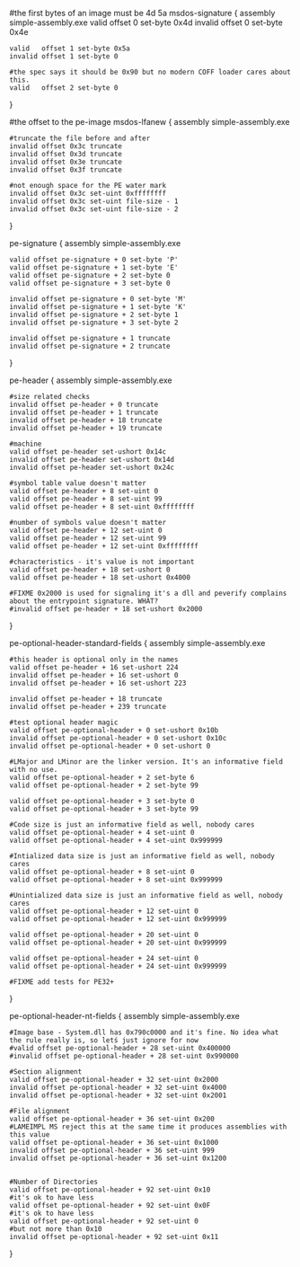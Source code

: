 

#the first bytes of an image must be 4d 5a
msdos-signature {
	assembly simple-assembly.exe
	valid   offset 0 set-byte 0x4d
	invalid offset 0 set-byte 0x4e

	valid   offset 1 set-byte 0x5a
	invalid offset 1 set-byte 0

	#the spec says it should be 0x90 but no modern COFF loader cares about this.
	valid   offset 2 set-byte 0
}

#the offset to the pe-image
msdos-lfanew {
	assembly simple-assembly.exe

	#truncate the file before and after
	invalid offset 0x3c truncate
	invalid offset 0x3d truncate
	invalid offset 0x3e truncate
	invalid offset 0x3f truncate

	#not enough space for the PE water mark
	invalid offset 0x3c set-uint 0xffffffff 
	invalid offset 0x3c set-uint file-size - 1 
	invalid offset 0x3c set-uint file-size - 2
}

pe-signature {
	assembly simple-assembly.exe

	valid offset pe-signature + 0 set-byte 'P'	
	valid offset pe-signature + 1 set-byte 'E'	
	valid offset pe-signature + 2 set-byte 0
	valid offset pe-signature + 3 set-byte 0

	invalid offset pe-signature + 0 set-byte 'M'	
	invalid offset pe-signature + 1 set-byte 'K'	
	invalid offset pe-signature + 2 set-byte 1
	invalid offset pe-signature + 3 set-byte 2

	invalid offset pe-signature + 1 truncate
	invalid offset pe-signature + 2 truncate
}

pe-header {
	assembly simple-assembly.exe

	#size related checks
	invalid offset pe-header + 0 truncate
	invalid offset pe-header + 1 truncate
	invalid offset pe-header + 18 truncate
	invalid offset pe-header + 19 truncate

	#machine
	valid offset pe-header set-ushort 0x14c
	invalid offset pe-header set-ushort 0x14d
	invalid offset pe-header set-ushort 0x24c

	#symbol table value doesn't matter
	valid offset pe-header + 8 set-uint 0
	valid offset pe-header + 8 set-uint 99
	valid offset pe-header + 8 set-uint 0xffffffff

	#number of symbols value doesn't matter
	valid offset pe-header + 12 set-uint 0
	valid offset pe-header + 12 set-uint 99
	valid offset pe-header + 12 set-uint 0xffffffff

	#characteristics - it's value is not important
	valid offset pe-header + 18 set-ushort 0
	valid offset pe-header + 18 set-ushort 0x4000

	#FIXME 0x2000 is used for signaling it's a dll and peverify complains about the entrypoint signature. WHAT?
	#invalid offset pe-header + 18 set-ushort 0x2000
}

pe-optional-header-standard-fields {
	assembly simple-assembly.exe

	#this header is optional only in the names
	valid offset pe-header + 16 set-ushort 224
	invalid offset pe-header + 16 set-ushort 0
	invalid offset pe-header + 16 set-ushort 223

	invalid offset pe-header + 18 truncate
	invalid offset pe-header + 239 truncate

	#test optional header magic
	valid offset pe-optional-header + 0 set-ushort 0x10b
	invalid offset pe-optional-header + 0 set-ushort 0x10c
	invalid offset pe-optional-header + 0 set-ushort 0

	#LMajor and LMinor are the linker version. It's an informative field with no use.
	valid offset pe-optional-header + 2 set-byte 6
	valid offset pe-optional-header + 2 set-byte 99

	valid offset pe-optional-header + 3 set-byte 0
	valid offset pe-optional-header + 3 set-byte 99
	
	#Code size is just an informative field as well, nobody cares
	valid offset pe-optional-header + 4 set-uint 0
	valid offset pe-optional-header + 4 set-uint 0x999999

	#Intialized data size is just an informative field as well, nobody cares
	valid offset pe-optional-header + 8 set-uint 0
	valid offset pe-optional-header + 8 set-uint 0x999999

	#Unintialized data size is just an informative field as well, nobody cares
	valid offset pe-optional-header + 12 set-uint 0
	valid offset pe-optional-header + 12 set-uint 0x999999

	valid offset pe-optional-header + 20 set-uint 0
	valid offset pe-optional-header + 20 set-uint 0x999999

	valid offset pe-optional-header + 24 set-uint 0
	valid offset pe-optional-header + 24 set-uint 0x999999

	#FIXME add tests for PE32+
}

pe-optional-header-nt-fields {
	assembly simple-assembly.exe

	#Image base - System.dll has 0x790c0000 and it's fine. No idea what the rule really is, so letś just ignore for now
	#valid offset pe-optional-header + 28 set-uint 0x400000
	#invalid offset pe-optional-header + 28 set-uint 0x990000

	#Section alignment
	valid offset pe-optional-header + 32 set-uint 0x2000
	invalid offset pe-optional-header + 32 set-uint 0x4000
	invalid offset pe-optional-header + 32 set-uint 0x2001

	#File alignment
	valid offset pe-optional-header + 36 set-uint 0x200
	#LAMEIMPL MS reject this at the same time it produces assemblies with this value
	valid offset pe-optional-header + 36 set-uint 0x1000
	invalid offset pe-optional-header + 36 set-uint 999
	invalid offset pe-optional-header + 36 set-uint 0x1200


	#Number of Directories
	valid offset pe-optional-header + 92 set-uint 0x10
	#it's ok to have less
	valid offset pe-optional-header + 92 set-uint 0x0F
	#it's ok to have less
	valid offset pe-optional-header + 92 set-uint 0
	#but not more than 0x10
	invalid offset pe-optional-header + 92 set-uint 0x11

}
